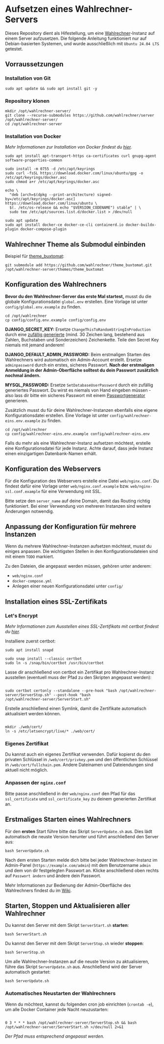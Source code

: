 # Aufsetzen eines Wahlrechner-Servers

Dieses Repository dient als Hifestellung, um eine [Wahlrechner](https://github.com/wahlrechner/wahlrechner)-Instanz auf einem Server aufzusetzen.
Die folgende Anleitung funktioniert nur auf Debian-basierten Systemen, und wurde ausschließlich mit `Ubuntu 24.04 LTS`
getestet.

## Vorraussetzungen

### Installation von Git

```
sudo apt update && sudo apt install git -y
```

### Repository klonen

```
mkdir /opt/wahlrechner-server/
git clone --recurse-submodules https://github.com/wahlrechner/server /opt/wahlrechner-server/
cd /opt/wahlrechner-server
```

### Installation von Docker

_Mehr Informationen zur Installation von Docker findest du [hier](https://docs.docker.com/engine/install/ubuntu/)._

```
sudo apt install apt-transport-https ca-certificates curl gnupg-agent software-properties-common
```

```
sudo install -m 0755 -d /etc/apt/keyrings
sudo curl -fsSL https://download.docker.com/linux/ubuntu/gpg -o /etc/apt/keyrings/docker.asc
sudo chmod a+r /etc/apt/keyrings/docker.asc
```

```
echo \
  "deb [arch=$(dpkg --print-architecture) signed-by=/etc/apt/keyrings/docker.asc] https://download.docker.com/linux/ubuntu \
  $(. /etc/os-release && echo "$VERSION_CODENAME") stable" | \
  sudo tee /etc/apt/sources.list.d/docker.list > /dev/null
```

```
sudo apt update
sudo apt install docker-ce docker-ce-cli containerd.io docker-buildx-plugin docker-compose-plugin
```


## Wahlrechner Theme als Submodul einbinden

Beispiel für [theme_buxtomat](https://github.com/wahlrechner/theme_buxtomat):

```
git submodule add https://github.com/wahlrechner/theme_buxtomat.git /opt/wahlrechner-server/themes/theme_buxtomat
```


## Konfiguration des Wahlrechners

**Bevor du den Wahlrechner-Server das erste Mal startest,** musst du die globale Konfigurationsdatei `global.env`
erstellen. Eine Vorlage ist unter `config/global.env.example` zu finden.

```
cd /opt/wahlrechner
cp config/config.env.example config/config.env
```

**DJANGO_SECRET_KEY:** Ersetze `ChangeThisToRandomStringInProduction` durch eine [zufällig generierte](https://1password.com/de/password-generator/) (mind. 30 Zeichen lang, bestehend aus Zahlen, Buchstaben und Sonderzeichen) Zeichenkette. Teile den Secret Key niemals mit jemand anderem!

**DJANGO_DEFAULT_ADMIN_PASSWORD:** Beim erstmaligen Starten des Wahlrechners wird automatisch ein Admin-Account erstellt. Ersetze `adminpassword` durch ein erstes, sicheres Passwort. **Nach der erstmaligen Anmeldung in der Admin-Oberfläche solltest du dein Passwort zusätzlich nochmal ändern.**

**MYSQL_PASSWORD:** Ersetze `SetDatabaseUserPassword` durch ein zufällig generiertes Passwort. Du wirst es niemals von Hand eingeben müssen - also lass dir bitte ein sicheres Passwort mit einem [Passwortgenerator](https://1password.com/de/password-generator/) generieren.

Zusätzlich musst du für deine Wahlrechner-Instanzen ebenfalls eine eigene Konfigurationsdatei erstellen. Eine Vorlage
ist unter `config/wahlrechner-eins.env.example` zu finden.

```
cd /opt/wahlrechner
cp config/wahlrechner-eins.env.example config/wahlrechner-eins.env
```

Falls du mehr als eine Wahlrechner-Instanz aufsetzen möchtest, erstelle eine Konfigurationsdatei für jede Instanz. Achte
darauf, dass jede Instanz einen einzigartigen Datenbank-Namen erhält.

## Konfiguration des Webservers

Für die Konfiguration des Webservers erstelle eine Datei `web/nginx.conf`. Du findest dafür eine Vorlage unter
`web/nginx.conf.example` bzw. `web/nginx-ssl.conf.example` für eine Verwendung mit SSL.

Bitte setze den `server_name` auf deine Domain, damit das Routing richtig funktioniert. Bei einer Verwendung von
mehreren Instanzen sind weitere Änderungen notwendig.

## Anpassung der Konfiguration für mehrere Instanzen

Wenn du mehrere Wahlrechner-Instanzen aufsetzen möchtest, musst du einiges anpassen. Die wichtigsten Stellen in den
Konfigurationsdateien sind mit einem `TODO` markiert.

Zu den Dateien, die angepasst werden müssen, gehören unter anderem:

- `web/nginx.conf`
- `docker-compose.yml`
- Anlegen einer neuen Konfigurationsdatei unter `config/`

## Installation eines SSL-Zertifikats

### Let's Encrypt

_Mehr Informationen zum Ausstellen eines SSL-Zertifikats mit certbot findest du [hier](https://certbot.eff.org/lets-encrypt/ubuntufocal-other)._

Installiere zuerst certbot:

```
sudo apt install snapd
```

```
sudo snap install --classic certbot
sudo ln -s /snap/bin/certbot /usr/bin/certbot
```

Lasse dir anschließend von certbot ein Zertifikat pro Wahlrechner-Instanz ausstellen (eventuell muss der Pfad zu den
Skripten angepasst werden):

```

sudo certbot certonly --standalone --pre-hook "bash /opt/wahlrechner-server/ServerStop.sh" --post-hook "bash
/opt/wahlrechner-server/ServerStart.sh"
```

Erstelle anschließend einen Symlink, damit die Zertifikate automatisch aktualisiert werden können.
```

mkdir ./web/cert/
ln -s /etc/letsencrypt/live/* ./web/cert/
```

### Eigenes Zertifikat

Du kannst auch ein eigenes Zertifikat verwenden. Dafür kopierst du den privaten Schlüssel in `/web/cert/privkey.pem` und den öffentlichen Schlüssel in `/web/cert/fullchain.pem`. Andere Dateinamen und Dateiendungen sind aktuell nicht möglich.

### Anpassen der `nginx.conf`

Bitte passe anschließend in der `web/nginx.conf` den Pfad für das `ssl_certificate` und `ssl_certificate_key` zu deinem generierten Zertifikat an.

## Erstmaliges Starten eines Wahlrechners

Für den **ersten** Start führe bitte das Skript `ServerUpdate.sh` aus. Dies lädt automatisch die neuste Version herunter und führt anschließend den Server aus:

```
bash ServerUpdate.sh
```

Nach dem ersten Starten melde dich bitte bei jeder Wahlrechner-Instanz im Admin-Panel (`https://example.com/admin`) mit
dem Benutzername `admin` und dem von dir festgelegten Passwort an. Klicke anschließend oben rechts auf `Passwort ändern`
und ändere dein Passwort.

Mehr Informationen zur Bedienung der Admin-Oberfläche des Wahlrechners findest du im [Wiki](https://github.com/wahlrechner/wahlrechner/wiki).

## Starten, Stoppen und Aktualisieren aller Wahlrechner

Du kannst den Server mit dem Skript `ServerStart.sh` **starten**:

```
bash ServerStart.sh
```

Du kannst den Server mit dem Skript `ServerStop.sh` wieder **stoppen**:

```
bash ServerStop.sh
```

Um alle Wahlrechner-Instanzen auf die neuste Version zu aktualisieren, führe das Skript `ServerUpdate.sh` aus.
Anschließend wird der Server automatisch gestartet:

```
bash ServerUpdate.sh
```

### Automatisches Neustarten der Wahlrechners

Wenn du möchtest, kannst du folgenden cron job einrichten (`crontab -e`), um alle Docker Container jede Nacht neuzustarten:

```

0 3 * * * bash /opt/wahlrechner-server/ServerStop.sh && bash /opt/wahlrechner-server/ServerStart.sh >/dev/null 2>&1
```

_Der Pfad muss entsprechend angepasst werden._
